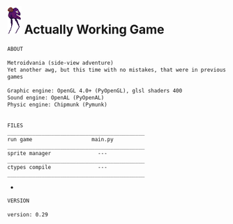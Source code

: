 # ![pic](data/Entities/_/ToxicityOfTheGreed.png "Title") Actually Working Game 

    ABOUT

    Metroidvania (side-view adventure)
    Yet another awg, but this time with no mistakes, that were in previous games
    
    Graphic engine: OpenGL 4.0+ (PyOpenGL), glsl shaders 400
    Sound engine: OpenAL (PyOpenAL)
    Physic engine: Chipmunk (Pymunk)
    
    
    FILES
    ____________________________________________
    run game                   main.py
    ____________________________________________
    sprite manager               ---
    ____________________________________________
    ctypes compile               ---
    ____________________________________________
    
-
    
    VERSION
    
    version: 0.29
